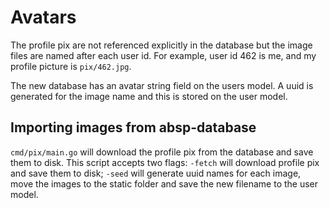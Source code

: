# Avatars

The profile pix are not referenced explicitly in the database but the image
files are named after each user id. For example, user id 462 is me, and my
profile picture is `pix/462.jpg`.

The new database has an avatar string field on the users model. A uuid is
generated for the image name and this is stored on the user model.

## Importing images from absp-database

`cmd/pix/main.go` will download the profile pix from the database and save them
to disk. This script accepts two flags: `-fetch` will download profile pix and
save them to disk; `-seed` will generate uuid names for each image, move the
images to the static folder and save the new filename to the user model.


